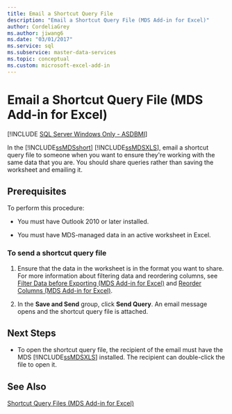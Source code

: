 ```yaml
---
title: Email a Shortcut Query File
description: "Email a Shortcut Query File (MDS Add-in for Excel)"
author: CordeliaGrey
ms.author: jiwang6
ms.date: "03/01/2017"
ms.service: sql
ms.subservice: master-data-services
ms.topic: conceptual
ms.custom: microsoft-excel-add-in
---
```

# Email a Shortcut Query File (MDS Add-in for Excel)

[!INCLUDE [SQL Server Windows Only - ASDBMI](../../includes/applies-to-version/sql-windows-only-asdbmi.md)]

  In the [!INCLUDE[ssMDSshort](../../includes/ssmdsshort-md.md)] [!INCLUDE[ssMDSXLS](../../includes/ssmdsxls-md.md)], email a shortcut query file to someone when you want to ensure they're working with the same data that you are. You should share queries rather than saving the worksheet and emailing it.  
  
## Prerequisites  
 To perform this procedure:  
  
-   You must have Outlook 2010 or later installed.  
  
-   You must have MDS-managed data in an active worksheet in Excel.  
  
### To send a shortcut query file  
  
1.  Ensure that the data in the worksheet is in the format you want to share. For more information about filtering data and reordering columns, see [Filter Data before Exporting &#40;MDS Add-in for Excel&#41;](../../master-data-services/microsoft-excel-add-in/filter-data-before-exporting-mds-add-in-for-excel.md) and [Reorder Columns &#40;MDS Add-in for Excel&#41;](../../master-data-services/microsoft-excel-add-in/reorder-columns-mds-add-in-for-excel.md).  
  
2.  In the **Save and Send** group, click **Send Query**. An email message opens and the shortcut query file is attached.  
  
## Next Steps  
  
-   To open the shortcut query file, the recipient of the email must have the MDS [!INCLUDE[ssMDSXLS](../../includes/ssmdsxls-md.md)] installed. The recipient can double-click the file to open it.  
  
## See Also  
 [Shortcut Query Files &#40;MDS Add-in for Excel&#41;](../../master-data-services/microsoft-excel-add-in/shortcut-query-files-mds-add-in-for-excel.md)  
  
  
